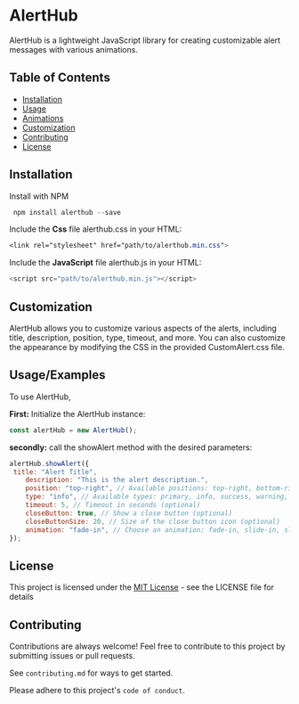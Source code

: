 
# AlertHub

AlertHub is a lightweight JavaScript library for creating customizable alert messages with various animations.

## Table of Contents
- [Installation](#installation)
- [Usage](#usage/Examples)
- [Animations](#animations)
- [Customization](#customization)
- [Contributing](#contributing)
- [License](#license)
## Installation
Install with NPM
```javascript
 npm install alerthub --save 
 ```



Include the **Css** file alerthub.css in your HTML:
```css
<link rel="stylesheet" href="path/to/alerthub.min.css">
```


Include the **JavaScript** file alerthub.js in your HTML:
```javascript
<script src="path/to/alerthub.min.js"></script>
```


  
  

## Customization
AlertHub allows you to customize various aspects of the alerts, including title, description, position, type, timeout, and more. You can also customize the appearance by modifying the CSS in the provided CustomAlert.css file.
## Usage/Examples


To use AlertHub, 

**First:** Initialize the AlertHub instance:
```js
const alertHub = new AlertHub();
```
**secondly:**  call the showAlert method with the desired parameters: 
```js
alertHub.showAlert({
 title: "Alert Title",
    description: "This is the alert description.",
    position: "top-right", // Available positions: top-right, bottom-right, top-left, bottom-left
    type: "info", // Available types: primary, info, success, warning, danger, dark
    timeout: 5, // Timeout in seconds (optional)
    closeButton: true, // Show a close button (optional)
    closeButtonSize: 20, // Size of the close button icon (optional)
    animation: "fade-in", // Choose an animation: fade-in, slide-in, slide-in-right, slide-in-left (optional)
});
```
## License

This project is licensed under the [MIT License](https://choosealicense.com/licenses/mit/) - see the LICENSE file for details


## Contributing

Contributions are always welcome!
Feel free to contribute to this project by submitting issues or pull requests.

See `contributing.md` for ways to get started.

Please adhere to this project's `code of conduct`.

